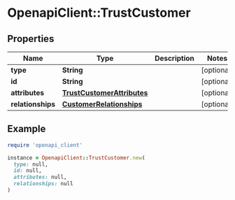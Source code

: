 # OpenapiClient::TrustCustomer

## Properties

| Name | Type | Description | Notes |
| ---- | ---- | ----------- | ----- |
| **type** | **String** |  | [optional] |
| **id** | **String** |  | [optional] |
| **attributes** | [**TrustCustomerAttributes**](TrustCustomerAttributes.md) |  | [optional] |
| **relationships** | [**CustomerRelationships**](CustomerRelationships.md) |  | [optional] |

## Example

```ruby
require 'openapi_client'

instance = OpenapiClient::TrustCustomer.new(
  type: null,
  id: null,
  attributes: null,
  relationships: null
)
```

